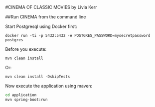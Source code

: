 #CINEMA OF CLASSIC MOVIES
by Livia Kerr

##Run CINEMA from the command line

Start Postgresql using Docker first:

```docker
docker run -ti -p 5432:5432 -e POSTGRES_PASSWORD=mysecretpassword postgres
```
Before you execute:
```
mvn clean install
```

Or:
```
mvn clean install -DskipTests
```

Now execute the application using maven:
```bash
cd application
mvn spring-boot:run
```
